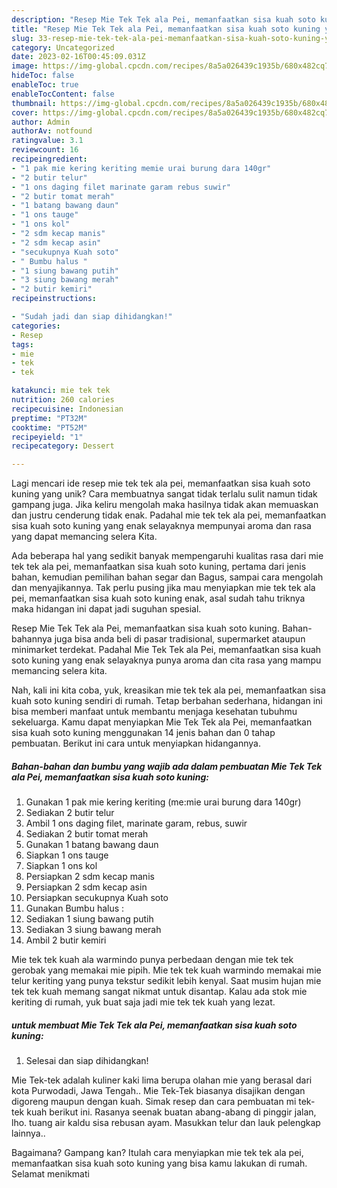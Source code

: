 ```yaml
---
description: "Resep Mie Tek Tek ala Pei, memanfaatkan sisa kuah soto kuning yang Lezat"
title: "Resep Mie Tek Tek ala Pei, memanfaatkan sisa kuah soto kuning yang Lezat"
slug: 33-resep-mie-tek-tek-ala-pei-memanfaatkan-sisa-kuah-soto-kuning-yang-lezat
category: Uncategorized
date: 2023-02-16T00:45:09.031Z
image: https://img-global.cpcdn.com/recipes/8a5a026439c1935b/680x482cq70/mie-tek-tek-ala-pei-memanfaatkan-sisa-kuah-soto-kuning-foto-resep-utama.jpg
hideToc: false
enableToc: true
enableTocContent: false
thumbnail: https://img-global.cpcdn.com/recipes/8a5a026439c1935b/680x482cq70/mie-tek-tek-ala-pei-memanfaatkan-sisa-kuah-soto-kuning-foto-resep-utama.jpg
cover: https://img-global.cpcdn.com/recipes/8a5a026439c1935b/680x482cq70/mie-tek-tek-ala-pei-memanfaatkan-sisa-kuah-soto-kuning-foto-resep-utama.jpg
author: Admin
authorAv: notfound
ratingvalue: 3.1
reviewcount: 16
recipeingredient:
- "1 pak mie kering keriting memie urai burung dara 140gr"
- "2 butir telur"
- "1 ons daging filet marinate garam rebus suwir"
- "2 butir tomat merah"
- "1 batang bawang daun"
- "1 ons tauge"
- "1 ons kol"
- "2 sdm kecap manis"
- "2 sdm kecap asin"
- "secukupnya Kuah soto"
- " Bumbu halus "
- "1 siung bawang putih"
- "3 siung bawang merah"
- "2 butir kemiri"
recipeinstructions:

- "Sudah jadi dan siap dihidangkan!"
categories:
- Resep
tags:
- mie
- tek
- tek

katakunci: mie tek tek 
nutrition: 260 calories
recipecuisine: Indonesian
preptime: "PT32M"
cooktime: "PT52M"
recipeyield: "1"
recipecategory: Dessert

---
```





Lagi mencari ide resep mie tek tek ala pei, memanfaatkan sisa kuah soto kuning yang unik? Cara membuatnya sangat tidak terlalu sulit namun tidak gampang juga. Jika keliru mengolah maka hasilnya tidak akan memuaskan dan justru cenderung tidak enak. Padahal mie tek tek ala pei, memanfaatkan sisa kuah soto kuning yang enak selayaknya mempunyai aroma dan rasa yang dapat memancing selera Kita.





Ada beberapa hal yang sedikit banyak mempengaruhi kualitas rasa dari mie tek tek ala pei, memanfaatkan sisa kuah soto kuning, pertama dari jenis bahan, kemudian pemilihan bahan segar dan Bagus, sampai cara mengolah dan menyajikannya. Tak perlu pusing jika mau menyiapkan mie tek tek ala pei, memanfaatkan sisa kuah soto kuning enak,      asal sudah tahu triknya maka hidangan ini dapat jadi suguhan spesial.














Resep Mie Tek Tek ala Pei, memanfaatkan sisa kuah soto kuning. Bahan-bahannya juga bisa anda beli di pasar tradisional, supermarket ataupun minimarket terdekat. Padahal Mie Tek Tek ala Pei, memanfaatkan sisa kuah soto kuning yang enak selayaknya punya aroma dan cita rasa yang mampu memancing selera kita.






Nah, kali ini kita coba, yuk, kreasikan mie tek tek ala pei, memanfaatkan sisa kuah soto kuning sendiri di rumah. Tetap berbahan sederhana, hidangan ini bisa memberi manfaat untuk membantu menjaga kesehatan tubuhmu sekeluarga. Kamu dapat menyiapkan Mie Tek Tek ala Pei, memanfaatkan sisa kuah soto kuning menggunakan 14 jenis bahan dan 0 tahap pembuatan. Berikut ini cara untuk menyiapkan hidangannya.

<!--inarticleads1-->

##### Bahan-bahan dan bumbu yang wajib ada dalam pembuatan Mie Tek Tek ala Pei, memanfaatkan sisa kuah soto kuning:

1. Gunakan 1 pak mie kering keriting (me:mie urai burung dara 140gr)
1. Sediakan 2 butir telur
1. Ambil 1 ons daging filet, marinate garam, rebus, suwir
1. Sediakan 2 butir tomat merah
1. Gunakan 1 batang bawang daun
1. Siapkan 1 ons tauge
1. Siapkan 1 ons kol
1. Persiapkan 2 sdm kecap manis
1. Persiapkan 2 sdm kecap asin
1. Persiapkan secukupnya Kuah soto
1. Gunakan  Bumbu halus :
1. Sediakan 1 siung bawang putih
1. Sediakan 3 siung bawang merah
1. Ambil 2 butir kemiri


Mie tek tek kuah ala warmindo punya perbedaan dengan mie tek tek gerobak yang memakai mie pipih. Mie tek tek kuah warmindo memakai mie telur keriting yang punya tekstur sedikit lebih kenyal. Saat musim hujan mie tek tek kuah memang sangat nikmat untuk disantap. Kalau ada stok mie keriting di rumah, yuk buat saja jadi mie tek tek kuah yang lezat. 

<!--inarticleads2-->

#####  untuk membuat Mie Tek Tek ala Pei, memanfaatkan sisa kuah soto kuning:


1. Selesai dan siap dihidangkan!

Mie Tek-tek adalah kuliner kaki lima berupa olahan mie yang berasal dari kota Purwodadi, Jawa Tengah.. Mie Tek-Tek biasanya disajikan dengan digoreng maupun dengan kuah. Simak resep dan cara pembuatan mi tek-tek kuah berikut ini. Rasanya seenak buatan abang-abang di pinggir jalan, lho. tuang air kaldu sisa rebusan ayam. Masukkan telur dan lauk pelengkap lainnya.. 

Bagaimana? Gampang kan? Itulah cara menyiapkan mie tek tek ala pei, memanfaatkan sisa kuah soto kuning yang bisa kamu lakukan di rumah. Selamat menikmati
